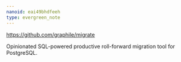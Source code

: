 ```yaml
---
nanoid: eai49bhdfeeh
type: evergreen_note
---
```

https://github.com/graphile/migrate

Opinionated SQL-powered productive roll-forward migration tool for PostgreSQL.
